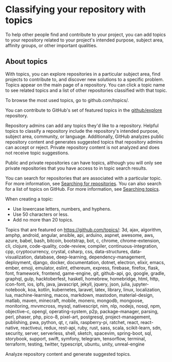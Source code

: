 <supplementary-materials>

<material href="https://docs.github.com/en/repositories/managing-your-repositorys-settings-and-features/customizing-your-repository/classifying-your-repository-with-topics">

# Classifying your repository with topics

To help other people find and contribute to your project, you can add topics to your repository related to your project's intended purpose, subject area, affinity groups, or other important qualities.

## About topics

With topics, you can explore repositories in a particular subject area, find projects to contribute to, and discover new solutions to a specific problem. Topics appear on the main page of a repository. You can click a topic name to see related topics and a list of other repositories classified with that topic.

To browse the most used topics, go to github.com/topics/.

You can contribute to GitHub's set of featured topics in the [github/explore](https://github.com/github/explore) repository.

Repository admins can add any topics they'd like to a repository. Helpful topics to classify a repository include the repository's intended purpose, subject area, community, or language. Additionally, GitHub analyzes public repository content and generates suggested topics that repository admins can accept or reject. Private repository content is not analyzed and does not receive topic suggestions.

Public and private repositories can have topics, although you will only see private repositories that you have access to in topic search results.

You can search for repositories that are associated with a particular topic. For more information, see [Searching for repositories](https://docs.github.com/en/search-github/searching-on-github/searching-for-repositories#search-by-topic). You can also search for a list of topics on GitHub. For more information, see [Searching topics](https://docs.github.com/en/search-github/searching-on-github/searching-topics).

When creating a topic:

- Use lowercase letters, numbers, and hyphens.
- Use 50 characters or less.
- Add no more than 20 topics.

</material>

<material href="https://docs.github.com/en/search-github/searching-on-github/searching-topics">

Topics that are featured on <https://github.com/topics/>:
3d, ajax, algorithm, amphp, android, angular, ansible, api, arduino, aspnet, awesome, aws, azure, babel, bash, bitcoin, bootstrap, bot, c, chrome, chrome-extension, cli, clojure, code-quality, code-review, compiler, continuous-integration, cpp, cryptocurrency, crystal, csharp, css, data-structures, data-visualization, database, deep-learning, dependency-management, deployment, django, docker, documentation, dotnet, electron, elixir, emacs, ember, emoji, emulator, eslint, ethereum, express, firebase, firefox, flask, font, framework, frontend, game-engine, git, github-api, go, google, gradle, graphql, gulp, hacktoberfest, haskell, homebrew, homebridge, html, http, icon-font, ios, ipfs, java, javascript, jekyll, jquery, json, julia, jupyter-notebook, koa, kotlin, kubernetes, laravel, latex, library, linux, localization, lua, machine-learning, macos, markdown, mastodon, material-design, matlab, maven, minecraft, mobile, monero, mongodb, mongoose, monitoring, mvvmcross, mysql, nativescript, nim, nlp, nodejs, nosql, npm, objective-c, opengl, operating-system, p2p, package-manager, parsing, perl, phaser, php, pico-8, pixel-art, postgresql, project-management, publishing, pwa, python, qt, r, rails, raspberry-pi, ratchet, react, react-native, reactiveui, redux, rest-api, ruby, rust, sass, scala, scikit-learn, sdn, security, server, serverless, shell, sketch, spacevim, spring-boot, sql, storybook, support, swift, symfony, telegram, tensorflow, terminal, terraform, testing, twitter, typescript, ubuntu, unity, unreal-engine

</material>

</supplementary-materials>

<task>
Analyze repository content and generate suggested topics.
</task>

